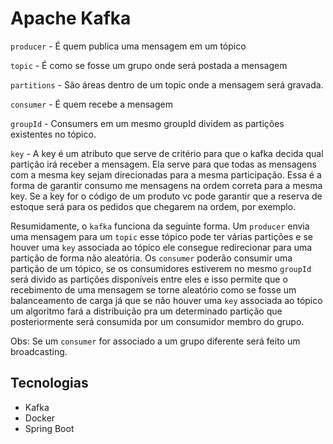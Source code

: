 # Apache Kafka

`producer` - É quem publica uma mensagem em um tópico

`topic` - É como se fosse um grupo onde será postada a mensagem

`partitions` - São áreas dentro de um topic onde a mensagem será gravada.

`consumer` - É quem recebe a mensagem

`groupId` - Consumers em um mesmo groupId dividem as partições existentes no tópico.

`key` - A key é um atributo que serve de critério para que o kafka decida qual partição irá receber a mensagem. Ela serve para que todas as mensagens com a mesma key sejam direcionadas para a mesma participação. Essa é a forma de garantir consumo me mensagens na ordem correta para a mesma key. Se a key for o código de um produto vc pode garantir que a reserva de estoque será para os pedidos que chegarem na ordem, por exemplo.


Resumidamente, o `kafka` funciona da seguinte forma. Um `producer` envia uma mensagem para um `topic` esse tópico pode ter várias partições e se houver uma `key` associada ao tópico ele consegue redirecionar para uma partição de forma não aleatória. Os `consumer` poderão consumir uma partição de um tópico, se os consumidores estiverem no mesmo `groupId` será divido as partições disponíveis entre eles e isso permite que o recebimento de uma mensagem se torne aleatório como se fosse um balanceamento de carga já que se não houver uma `key` associada ao tópico um algoritmo fará a distribuição pra um determinado partição que posteriormente será consumida por um consumidor membro do grupo. 

Obs: Se um `consumer` for associado a um grupo diferente será feito um broadcasting.

## Tecnologias

- Kafka
- Docker
- Spring Boot